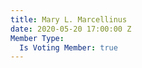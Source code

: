 ```yaml
---
title: Mary L. Marcellinus
date: 2020-05-20 17:00:00 Z
Member Type:
  Is Voting Member: true
---
```

